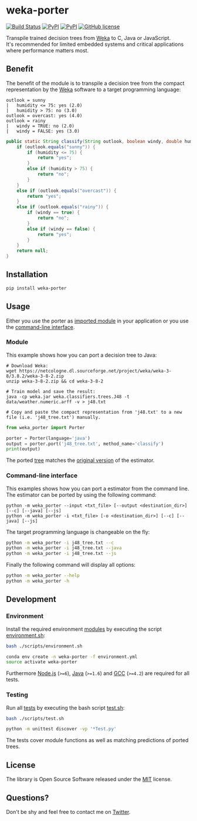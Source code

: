 
# weka-porter

[![Build Status](https://img.shields.io/travis/nok/weka-porter/master.svg)](https://travis-ci.org/nok/weka-porter)
[![PyPI](https://img.shields.io/pypi/v/weka-porter.svg)](https://pypi.python.org/pypi/weka-porter)
[![PyPI](https://img.shields.io/pypi/pyversions/weka-porter.svg)](https://pypi.python.org/pypi/weka-porter)
[![GitHub license](https://img.shields.io/badge/license-MIT-blue.svg)](https://raw.githubusercontent.com/nok/weka-porter/master/license.txt)

Transpile trained decision trees from [Weka](http://www.cs.waikato.ac.nz/ml/weka/) to C, Java or JavaScript.<br>It's recommended for limited embedded systems and critical applications where performance matters most.


## Benefit

The benefit of the module is to transpile a decision tree from the compact representation by the [Weka](http://www.cs.waikato.ac.nz/ml/weka/) software to a target programming language:

```
outlook = sunny
|   humidity <= 75: yes (2.0)
|   humidity > 75: no (3.0)
outlook = overcast: yes (4.0)
outlook = rainy
|   windy = TRUE: no (2.0)
|   windy = FALSE: yes (3.0)
```

```java
public static String classify(String outlook, boolean windy, double humidity) {
    if (outlook.equals("sunny")) {
        if (humidity <= 75) {
            return "yes";
        }
        else if (humidity > 75) {
            return "no";
        }
    }
    else if (outlook.equals("overcast")) {
        return "yes";
    }
    else if (outlook.equals("rainy")) {
        if (windy == true) {
            return "no";
        }
        else if (windy == false) {
            return "yes";
        }
    }
    return null;
}
```


## Installation

```bash
pip install weka-porter
```


## Usage

Either you use the porter as [imported module](#module) in your application or you use the [command-line interface](#cli).


### Module

This example shows how you can port a decision tree to Java:

```
# Download Weka:
wget https://netcologne.dl.sourceforge.net/project/weka/weka-3-8/3.8.2/weka-3-8-2.zip
unzip weka-3-8-2.zip && cd weka-3-8-2

# Train model and save the result:
java -cp weka.jar weka.classifiers.trees.J48 -t data/weather.numeric.arff -v > j48.txt

# Copy and paste the compact representation from 'j48.txt' to a new file (i.e. 'j48_tree.txt') manually.
```

```python
from weka_porter import Porter

porter = Porter(language='java')
output = porter.port('j48_tree.txt', method_name='classify')
print(output)
```

The ported [tree](examples/basics.py#L9-L31) matches the [original version](examples/j48_tree.txt) of the estimator.


### Command-line interface

This examples shows how you can port a estimator from the command line. The estimator can be ported by using the following command:

```
python -m weka_porter --input <txt_file> [--output <destination_dir>] [--c] [--java] [--js]
python -m weka_porter -i <txt_file> [-o <destination_dir>] [--c] [--java] [--js]
```

The target programming language is changeable on the fly:

```bash
python -m weka_porter -i j48_tree.txt --c
python -m weka_porter -i j48_tree.txt --java
python -m weka_porter -i j48_tree.txt --js
```

Finally the following command will display all options:

```bash
python -m weka_porter --help
python -m weka_porter -h
```


## Development

### Environment

Install the required environment [modules](environment.yml) by executing the script [environment.sh](scripts/environment.sh):

```bash
bash ./scripts/environment.sh
```

```bash
conda env create -n weka-porter -f environment.yml
source activate weka-porter
```

Furthermore [Node.js](https://nodejs.org) (`>=6`), [Java](https://java.com) (`>=1.6`) and [GCC](https://gcc.gnu.org) (`>=4.2`) are required for all tests.


### Testing

Run all [tests](tests) by executing the bash script [test.sh](scripts/test.sh):

```bash
bash ./scripts/test.sh
```

```bash
python -m unittest discover -vp '*Test.py'
```

The tests cover module functions as well as matching predictions of ported trees.


## License

The library is Open Source Software released under the [MIT](license.txt) license.


## Questions?

Don't be shy and feel free to contact me on [Twitter](https://twitter.com/darius_morawiec).